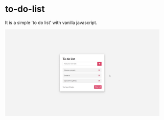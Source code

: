 # to-do-list

It is a simple 'to do list' with vanilla javascript.

![to-do-list](https://github.com/szederfa/to-do-list/blob/main/img/sample.gif)
